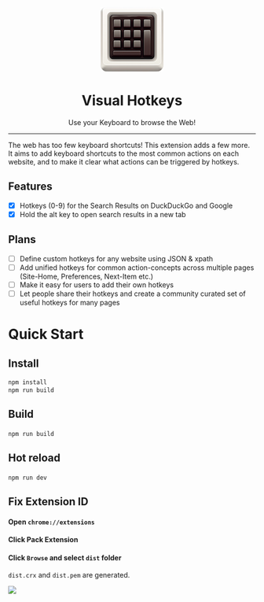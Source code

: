 
<center>

<img src="./icon128.png" width="128"/></img>

# Visual Hotkeys
Use your Keyboard to browse the Web!
</center>
<hr>
The web has too few keyboard shortcuts! This extension adds a few more. It aims to add keyboard shortcuts to the most common actions on each website, and to make it clear what actions can be triggered by hotkeys.

## Features
- [x] Hotkeys (0-9) for the Search Results on DuckDuckGo and Google
- [x] Hold the alt key to open search results in a new tab

## Plans
- [ ] Define custom hotkeys for any website using JSON & xpath
- [ ] Add unified hotkeys for common action-concepts across multiple pages (Site-Home, Preferences, Next-Item etc.)
- [ ] Make it easy for users to add their own hotkeys
- [ ] Let people share their hotkeys and create a community curated set of useful hotkeys for many pages

# Quick Start 

## Install
```
npm install
npm run build
```

## Build
`npm run build`

## Hot reload
`npm run dev`

## Fix Extension ID

#### Open `chrome://extensions`
#### Click Pack Extension
#### Click `Browse` and select `dist` folder
`dist.crx` and `dist.pem` are generated.

<img src="https://gyazo.com/20b05012fc8d0bb3c4a82d016de08e3a/max_size/1000" width=600></img>

